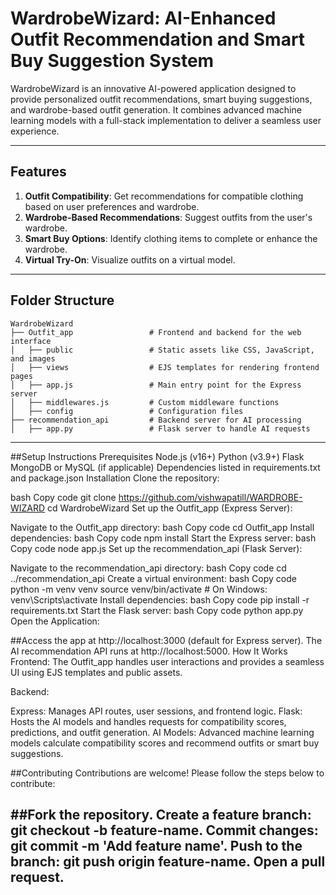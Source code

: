 # WardrobeWizard: AI-Enhanced Outfit Recommendation and Smart Buy Suggestion System

WardrobeWizard is an innovative AI-powered application designed to provide personalized outfit recommendations, smart buying suggestions, and wardrobe-based outfit generation. It combines advanced machine learning models with a full-stack implementation to deliver a seamless user experience.

---

## Features

1. **Outfit Compatibility**: Get recommendations for compatible clothing based on user preferences and wardrobe.
2. **Wardrobe-Based Recommendations**: Suggest outfits from the user's wardrobe.
3. **Smart Buy Options**: Identify clothing items to complete or enhance the wardrobe.
4. **Virtual Try-On**: Visualize outfits on a virtual model.

---

## Folder Structure

```plaintext
WardrobeWizard
├── Outfit_app                 # Frontend and backend for the web interface
│   ├── public                 # Static assets like CSS, JavaScript, and images
│   ├── views                  # EJS templates for rendering frontend pages
│   ├── app.js                 # Main entry point for the Express server
│   ├── middlewares.js         # Custom middleware functions
│   ├── config                 # Configuration files
├── recommendation_api         # Backend server for AI processing
│   ├── app.py                 # Flask server to handle AI requests

```
---
##Setup Instructions
Prerequisites
Node.js (v16+)
Python (v3.9+)
Flask
MongoDB or MySQL (if applicable)
Dependencies listed in requirements.txt and package.json
Installation
Clone the repository:

bash
Copy code
git clone https://github.com/vishwapatill/WARDROBE-WIZARD
cd WardrobeWizard
Set up the Outfit_app (Express Server):

Navigate to the Outfit_app directory:
bash
Copy code
cd Outfit_app
Install dependencies:
bash
Copy code
npm install
Start the Express server:
bash
Copy code
node app.js
Set up the recommendation_api (Flask Server):

Navigate to the recommendation_api directory:
bash
Copy code
cd ../recommendation_api
Create a virtual environment:
bash
Copy code
python -m venv venv
source venv/bin/activate  # On Windows: venv\Scripts\activate
Install dependencies:
bash
Copy code
pip install -r requirements.txt
Start the Flask server:
bash
Copy code
python app.py
Open the Application:

##Access the app at http://localhost:3000 (default for Express server).
The AI recommendation API runs at http://localhost:5000.
How It Works
Frontend: The Outfit_app handles user interactions and provides a seamless UI using EJS templates and public assets.

Backend:

Express: Manages API routes, user sessions, and frontend logic.
Flask: Hosts the AI models and handles requests for compatibility scores, predictions, and outfit generation.
AI Models: Advanced machine learning models calculate compatibility scores and recommend outfits or smart buy suggestions.

##Contributing
Contributions are welcome! Please follow the steps below to contribute:

##Fork the repository.
Create a feature branch: git checkout -b feature-name.
Commit changes: git commit -m 'Add feature name'.
Push to the branch: git push origin feature-name.
Open a pull request.
---


